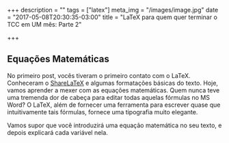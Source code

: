 +++
description = ""
tags = ["latex"]
meta_img = "/images/image.jpg"
date = "2017-05-08T20:30:35-03:00"
title = "LaTeX para quem quer terminar o TCC em UM mês: Parte 2"

+++

## Equações Matemáticas

No primeiro post, vocês tiveram o primeiro contato com o LaTeX. Conheceram o [ShareLaTeX](https://pt.sharelatex.com) e algumas formatações básicas do texto. Hoje, vamos aprender a mexer com as equações matemáticas. Quem nunca teve uma tremenda dor de cabeça para editar todas aquelas fórmulas no MS Word? O LaTeX, além de fornecer uma ferramenta para escrever quase que intuitivamente tais fórmulas, fornece uma tipografia muito elegante.

Vamos supor que você introduzirá uma equação matemática no seu texto, e depois explicará cada variável nela.


